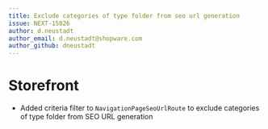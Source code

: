 ```yaml
---
title: Exclude categories of type folder from seo url generation
issue: NEXT-15026
author: d.neustadt
author_email: d.neustadt@shopware.com 
author_github: dneustadt
---
```

# Storefront
* Added criteria filter to `NavigationPageSeoUrlRoute` to exclude categories of type folder from SEO URL generation
